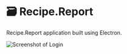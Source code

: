 # 🗃 Recipe.Report  

Recipe.Report application built using Electron.  

![Screenshot of Login](https://raw.githubusercontent.com/wiki/nothingworksright/recipereport_elect/screenshot_login.png)  
